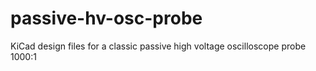 # passive-hv-osc-probe
KiCad design files for a classic passive high voltage oscilloscope probe 1000:1
